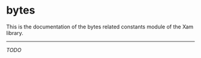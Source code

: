 # bytes

This is the documentation of the bytes related constants module of the Xam library.

---

*TODO*
